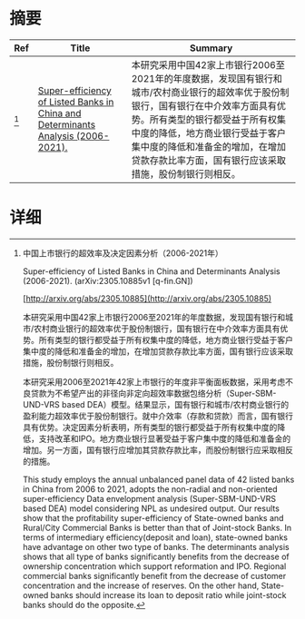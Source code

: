 # 摘要

| Ref | Title | Summary |
| --- | --- | --- |
| [^1] | [Super-efficiency of Listed Banks in China and Determinants Analysis (2006-2021).](http://arxiv.org/abs/2305.10885) | 本研究采用中国42家上市银行2006至2021年的年度数据，发现国有银行和城市/农村商业银行的超效率优于股份制银行，国有银行在中介效率方面具有优势。所有类型的银行都受益于所有权集中度的降低，地方商业银行受益于客户集中度的降低和准备金的增加，在增加贷款存款比率方面，国有银行应该采取措施，股份制银行则相反。 |

# 详细

[^1]: 中国上市银行的超效率及决定因素分析（2006-2021年）

    Super-efficiency of Listed Banks in China and Determinants Analysis (2006-2021). (arXiv:2305.10885v1 [q-fin.GN])

    [http://arxiv.org/abs/2305.10885](http://arxiv.org/abs/2305.10885)

    本研究采用中国42家上市银行2006至2021年的年度数据，发现国有银行和城市/农村商业银行的超效率优于股份制银行，国有银行在中介效率方面具有优势。所有类型的银行都受益于所有权集中度的降低，地方商业银行受益于客户集中度的降低和准备金的增加，在增加贷款存款比率方面，国有银行应该采取措施，股份制银行则相反。

    

    本研究采用2006至2021年42家上市银行的年度非平衡面板数据，采用考虑不良贷款为不希望产出的非径向非定向超效率数据包络分析（Super-SBM-UND-VRS based DEA）模型。结果显示，国有银行和城市/农村商业银行的盈利能力超效率优于股份制银行。就中介效率（存款和贷款）而言，国有银行具有优势。决定因素分析表明，所有类型的银行都受益于所有权集中度的降低，支持改革和IPO。地方商业银行显著受益于客户集中度的降低和准备金的增加。另一方面，国有银行应增加其贷款存款比率，而股份制银行应采取相反的措施。

    This study employs the annual unbalanced panel data of 42 listed banks in China from 2006 to 2021, adopts the non-radial and non-oriented super-efficiency Data envelopment analysis (Super-SBM-UND-VRS based DEA) model considering NPL as undesired output. Our results show that the profitability super-efficiency of State-owned banks and Rural/City Commercial Banks is better than that of Joint-stock Banks. In terms of intermediary efficiency(deposit and loan), state-owned banks have advantage on other two type of banks. The determinants analysis shows that all type of banks significantly benefits from the decrease of ownership concentration which support reformation and IPO. Regional commercial banks significantly benefit from the decrease of customer concentration and the increase of reserves. On the other hand, State-owned banks should increase its loan to deposit ratio while joint-stock banks should do the opposite.
    

